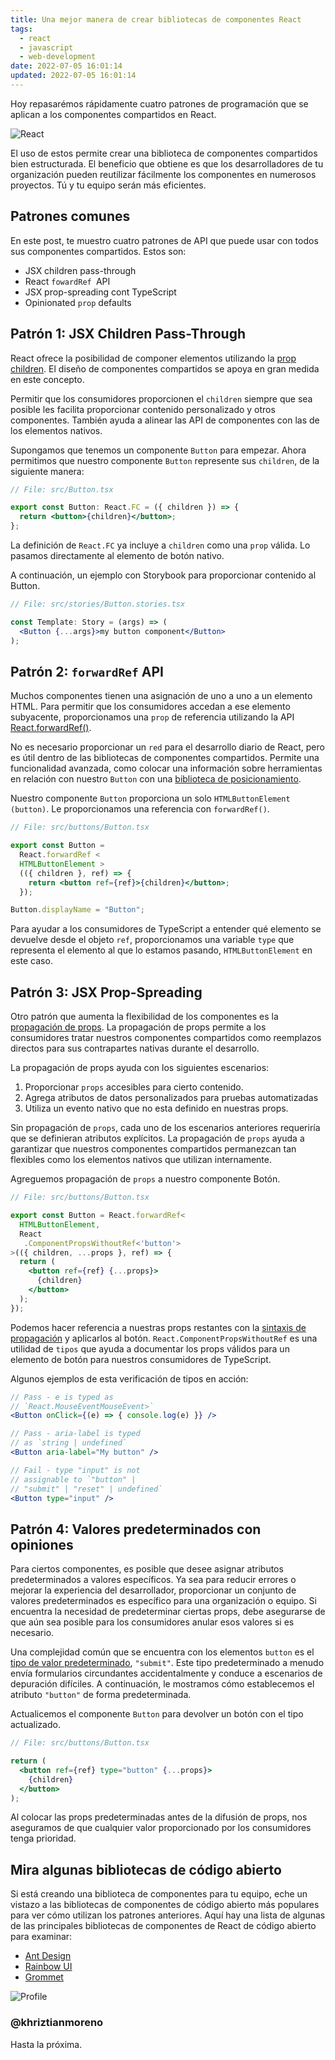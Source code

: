 ```yaml
---
title: Una mejor manera de crear bibliotecas de componentes React
tags:
  - react
  - javascript
  - web-development
date: 2022-07-05 16:01:14
updated: 2022-07-05 16:01:14
---
```


Hoy repasarémos rápidamente cuatro patrones de programación que se aplican a los componentes compartidos en React.

![React](https://media2.dev.to/dynamic/image/width=1000,height=420,fit=cover,gravity=auto,format=auto/https%3A%2F%2Fdev-to-uploads.s3.amazonaws.com%2Fuploads%2Farticles%2Fl8nx60qsslxx6ebcdjrl.png)

El uso de estos permite crear una biblioteca de componentes compartidos bien estructurada. El beneficio que obtiene es que los desarrolladores de tu organización pueden reutilizar fácilmente los componentes en numerosos proyectos. Tú y tu equipo serán más eficientes.

## Patrones comunes

En este post, te muestro cuatro patrones de API que puede usar con todos sus componentes compartidos. Estos son:

- JSX children pass-through
- React `fowardRef `API
- JSX prop-spreading cont TypeScript
- Opinionated `prop` defaults

## Patrón 1: JSX Children Pass-Through

React ofrece la posibilidad de componer elementos utilizando la [prop children](https://reactjs.org/docs/jsx-in-depth.html). El diseño de componentes compartidos se apoya en gran medida en este concepto.

Permitir que los consumidores proporcionen el `children` siempre que sea posible les facilita proporcionar contenido personalizado y otros componentes. También ayuda a alinear las API de componentes con las de los elementos nativos.

Supongamos que tenemos un componente `Button` para empezar. Ahora permitimos que nuestro componente `Button` represente sus `children`, de la siguiente manera:

```jsx
// File: src/Button.tsx

export const Button: React.FC = ({ children }) => {
  return <button>{children}</button>;
};
```

La definición de `React.FC` ya incluye a `children` como una `prop` válida. Lo pasamos directamente al elemento de botón nativo.

A continuación, un ejemplo con Storybook para proporcionar contenido al Button.

```jsx
// File: src/stories/Button.stories.tsx

const Template: Story = (args) => (
  <Button {...args}>my button component</Button>
);
```

## Patrón 2: `forwardRef` API

Muchos componentes tienen una asignación de uno a uno a un elemento HTML. Para permitir que los consumidores accedan a ese elemento subyacente, proporcionamos una `prop` de referencia utilizando la API [React.forwardRef()](https://reactjs.org/docs/forwarding-refs.html).

No es necesario proporcionar un `red` para el desarrollo diario de React, pero es útil dentro de las bibliotecas de componentes compartidos. Permite una funcionalidad avanzada, como colocar una información sobre herramientas en relación con nuestro `Button` con una [biblioteca de posicionamiento](https://popper.js.org/).

Nuestro componente `Button` proporciona un solo `HTMLButtonElement (button)`. Le proporcionamos una referencia con `forwardRef()`.

```jsx
// File: src/buttons/Button.tsx

export const Button =
  React.forwardRef <
  HTMLButtonElement >
  (({ children }, ref) => {
    return <button ref={ref}>{children}</button>;
  });

Button.displayName = "Button";
```

Para ayudar a los consumidores de TypeScript a entender qué elemento se devuelve desde el objeto `ref`, proporcionamos una variable `type` que representa el elemento al que lo estamos pasando, `HTMLButtonElement` en este caso.

## Patrón 3: JSX Prop-Spreading

Otro patrón que aumenta la flexibilidad de los componentes es la [propagación de props](https://reactpatterns.com/#jsx-spread-attributes). La propagación de props permite a los consumidores tratar nuestros componentes compartidos como reemplazos directos para sus contrapartes nativas durante el desarrollo.

La propagación de props ayuda con los siguientes escenarios:

1. Proporcionar `props` accesibles para cierto contenido.
2. Agrega atributos de datos personalizados para pruebas automatizadas
3. Utiliza un evento nativo que no esta definido en nuestras props.

Sin propagación de `props`, cada uno de los escenarios anteriores requeriría que se definieran atributos explícitos. La propagación de `props` ayuda a garantizar que nuestros componentes compartidos permanezcan tan flexibles como los elementos nativos que utilizan internamente.

Agreguemos propagación de `props` a nuestro componente Botón.

```jsx
// File: src/buttons/Button.tsx

export const Button = React.forwardRef<
  HTMLButtonElement,
  React
   .ComponentPropsWithoutRef<'button'>
>(({ children, ...props }, ref) => {
  return (
    <button ref={ref} {...props}>
      {children}
    </button>
  );
});
```

Podemos hacer referencia a nuestras props restantes con la [sintaxis de propagación](https://developer.mozilla.org/en-US/docs/Web/JavaScript/Reference/Operators/Spread_syntax) y aplicarlos al botón. `React.ComponentPropsWithoutRef` es una utilidad de `tipos` que ayuda a documentar los props válidos para un elemento de botón para nuestros consumidores de TypeScript.

Algunos ejemplos de esta verificación de tipos en acción:

```jsx
// Pass - e is typed as
// `React.MouseEventMouseEvent>`
<Button onClick={(e) => { console.log(e) }} />

// Pass - aria-label is typed
// as `string | undefined`
<Button aria-label="My button" />

// Fail - type "input" is not
// assignable to `"button" |
// "submit" | "reset" | undefined`
<Button type="input" />
```

## Patrón 4: Valores predeterminados con opiniones

Para ciertos componentes, es posible que desee asignar atributos predeterminados a valores específicos. Ya sea para reducir errores o mejorar la experiencia del desarrollador, proporcionar un conjunto de valores predeterminados es específico para una organización o equipo. Si encuentra la necesidad de predeterminar ciertas props, debe asegurarse de que aún sea posible para los consumidores anular esos valores si es necesario.

Una complejidad común que se encuentra con los elementos `button` es el [tipo de valor predeterminado](https://developer.mozilla.org/en-US/docs/Web/HTML/Element/button#attr-type), `"submit"`. Este tipo predeterminado a menudo envía formularios circundantes accidentalmente y conduce a escenarios de depuración difíciles. A continuación, le mostramos cómo establecemos el atributo `"button"` de forma predeterminada.

Actualicemos el componente `Button` para devolver un botón con el tipo actualizado.

```jsx
// File: src/buttons/Button.tsx

return (
  <button ref={ref} type="button" {...props}>
    {children}
  </button>
);
```

Al colocar las props predeterminadas antes de la difusión de props, nos aseguramos de que cualquier valor proporcionado por los consumidores tenga prioridad.

## Mira algunas bibliotecas de código abierto

Si está creando una biblioteca de componentes para tu equipo, eche un vistazo a las bibliotecas de componentes de código abierto más populares para ver cómo utilizan los patrones anteriores. Aquí hay una lista de algunas de las principales bibliotecas de componentes de React de código abierto para examinar:

- [Ant Design](https://ant.design/docs/react/introduce)
- [Rainbow UI](https://www.rainbow-ui.com/)
- [Grommet](https://v2.grommet.io/)

![Profile](https://res.cloudinary.com/khriztianmoreno/image/upload/c_scale,w_148/v1591324337/KM-brand/stickers/sticker-3_2x.png)

### @khriztianmoreno

Hasta la próxima.
